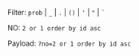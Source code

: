 Filter: `prob` | `_` | `.` | `()` | `'` | `"` | ``` ` ```

NO: `2 or 1 order by id asc `

Payload: `?no=2 or 1 order by id asc`
